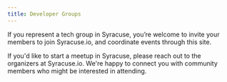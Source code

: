```yaml
---
title: Developer Groups
---
```



If you represent a tech group in Syracuse, you’re welcome to invite your members to
join Syracuse.io, and coordinate events through this site.

If you'd like to start a meetup in Syracuse, please reach out to the organizers at Syracuse.io. We're
happy to connect you with community members who might be interested in attending.
